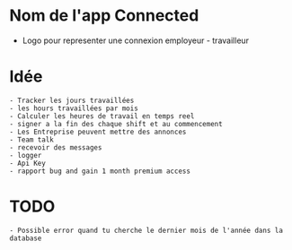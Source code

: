 # Nom de l'app Connected
 - Logo pour representer une connexion employeur - travailleur

# Idée
    - Tracker les jours travaillées
    - les hours travaillées par mois
    - Calculer les heures de travail en temps reel
    - signer a la fin des chaque shift et au commencement
    - Les Entreprise peuvent mettre des annonces
    - Team talk
    - recevoir des messages
    - logger
    - Api Key
    - rapport bug and gain 1 month premium access


# TODO
    - Possible error quand tu cherche le dernier mois de l'année dans la database
